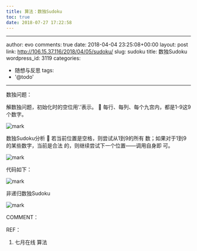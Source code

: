 ```yaml
---
title: 算法：数独Sudoku
toc: true
date: 2018-07-27 17:22:58
---
```

---
author: evo
comments: true
date: 2018-04-04 23:25:08+00:00
layout: post
link: http://106.15.37.116/2018/04/05/sudoku/
slug: sudoku
title: 数独Sudoku
wordpress_id: 3119
categories:
- 随想与反思
tags:
- '@todo'
---

<!-- more -->

数独问题：

解数独问题，初始化时的空位用‘.’表示。
 每行、每列、每个九宫内，都是1-9这9个数字。


![mark](http://pacdb2bfr.bkt.clouddn.com/blog/image/180727/a4imgAGeFE.png?imageslim)



数独Sudoku分析
 若当前位置是空格，则尝试从1到9的所有
数；如果对于1到9的某些数字，当前是合法
的，则继续尝试下一个位置——调用自身即
可。


![mark](http://pacdb2bfr.bkt.clouddn.com/blog/image/180727/4b0g2d0aIL.png?imageslim)

代码如下：


![mark](http://pacdb2bfr.bkt.clouddn.com/blog/image/180727/7H40d32i4A.png?imageslim)

非递归数独Sudoku


![mark](http://pacdb2bfr.bkt.clouddn.com/blog/image/180727/59ELEa1JiC.png?imageslim)

COMMENT：

REF：




  1. 七月在线 算法
